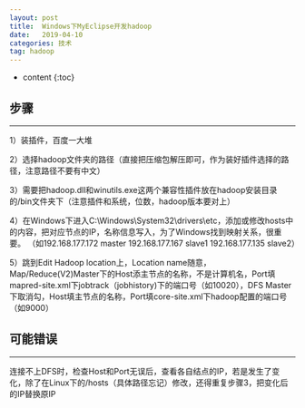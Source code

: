```yaml
---
layout: post
title:  Windows下MyEclipse开发hadoop
date:   2019-04-10
categories: 技术
tag: hadoop
---
```


* content
{:toc}


步骤
-------------------------------------

----------------------------


1）装插件，百度一大堆


2）选择hadoop文件夹的路径（直接把压缩包解压即可，作为装好插件选择的路径，注意路径不要有中文）


3）需要把hadoop.dll和winutils.exe这两个兼容性插件放在hadoop安装目录的/bin文件夹下（注意插件和系统，位数，hadoop版本要对上）

4）在Windows下进入C:\Windows\System32\drivers\etc，添加或修改hosts中的内容，把对应节点的IP，名称信息写入，为了Windows找到映射关系，很重要。
（如192.168.177.172 master
 192.168.177.167 slave1
 192.168.177.135 slave2）


5）跳到Edit Hadoop location上，Location name随意，Map/Reduce(V2)Master下的Host添主节点的名称，不是计算机名，Port填mapred-site.xml下jobtrack（jobhistory)下的端口号（如10020），DFS Master下取消勾，Host填主节点的名称，Port填core-site.xml下hadoop配置的端口号（如9000）


可能错误
------------------------

-----------------------


连接不上DFS时，检查Host和Port无误后，查看各自结点的IP，若是发生了变化，除了在Linux下的/hosts（具体路径忘记）修改，还得重复步骤3，把变化后的IP替换原IP